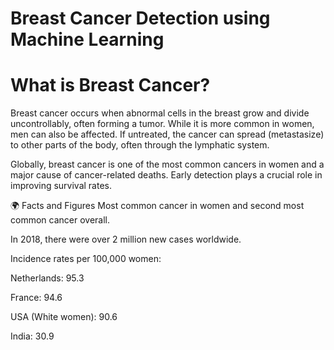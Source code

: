 # Breast Cancer Detection using Machine Learning

# What is Breast Cancer?
Breast cancer occurs when abnormal cells in the breast grow and divide uncontrollably, often forming a tumor. While it is more common in women, men can also be affected. If untreated, the cancer can spread (metastasize) to other parts of the body, often through the lymphatic system.

Globally, breast cancer is one of the most common cancers in women and a major cause of cancer-related deaths. Early detection plays a crucial role in improving survival rates.

🌍 Facts and Figures
Most common cancer in women and second most common cancer overall.

In 2018, there were over 2 million new cases worldwide.

Incidence rates per 100,000 women:

Netherlands: 95.3

France: 94.6

USA (White women): 90.6

India: 30.9

